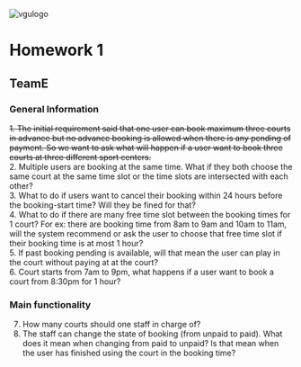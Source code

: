 ![vgulogo](https://github.com/nguyentringuyencool/Images/blob/master/vgulogo.png)
# **Homework 1**
## **TeamE**
### **General Information** ###
~~1. The initial requirement said that one user can book maximum three courts in advance but no advance booking is allowed when there is any pending of payment. So we want to ask what will happen if a user want to book three courts at three different sport centers.~~  
2. Multiple users are booking at the same time. What if they both choose the same court at the same time slot or the time slots are intersected with each other?  
3. What to do if users want to cancel their booking within 24 hours before the booking-start time? Will they be fined for that?  
4. What to do if there are many free time slot between the booking times for 1 court? For ex: there are booking time from 8am to 9am and 10am to 11am, will the system recommend or ask the user to choose that free time slot if their booking time is at most 1 hour?  
5. If past booking pending is available, will that mean the user can play in the court without paying at at the court?  
6. Court starts from 7am to 9pm, what happens if a user want to book a court from 8:30pm for 1 hour?  
### **Main functionality** ###
7. How many courts should one staff in charge of?  
8. The staff can change the state of booking (from unpaid to paid). What does it mean when changing from paid to unpaid? Is that mean when the user has finished using the court in the booking time?  
